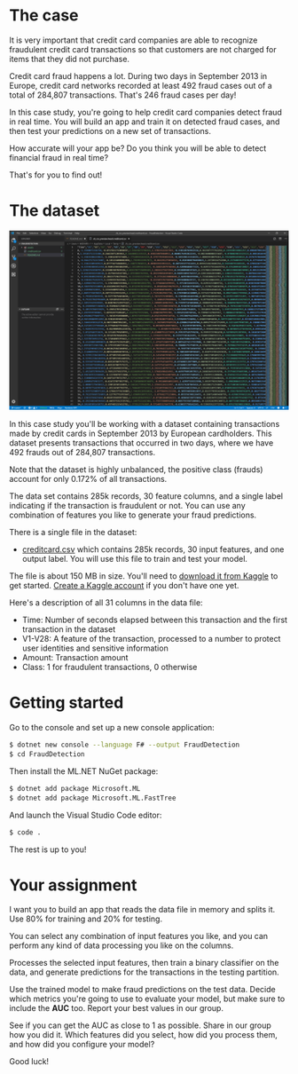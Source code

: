# The case

It is very important that credit card companies are able to recognize fraudulent credit card transactions so that customers are not charged for items that they did not purchase.

Credit card fraud happens a lot. During two days in September 2013 in Europe, credit card networks recorded at least 492 fraud cases out of a total of 284,807 transactions. That's 246 fraud cases per day!

In this case study, you're going to help credit card companies detect fraud in real time. You will build an app and train it on detected fraud cases, and then test your predictions on a new set of transactions. 

How accurate will your app be? Do you think you will be able to detect financial fraud in real time? 

That's for you to find out! 

# The dataset

![The dataset](./assets/data.png)

In this case study you'll be working with a dataset containing transactions made by credit cards in September 2013 by European cardholders. This dataset presents transactions that occurred in two days, where we have 492 frauds out of 284,807 transactions. 

Note that the dataset is highly unbalanced, the positive class (frauds) account for only 0.172% of all transactions.

The data set contains 285k records, 30 feature columns, and a single label indicating if the transaction is fraudulent or not. You can use any combination of features you like to generate your fraud predictions.

There is a single file in the dataset:
* [creditcard.csv](https://www.kaggle.com/mlg-ulb/creditcardfraud/downloads/creditcard.csv/3) which contains 285k records, 30 input features, and one output label. You will use this file to train and test your model.

The file is about 150 MB in size. You'll need to [download it from Kaggle](https://www.kaggle.com/mlg-ulb/creditcardfraud/downloads/creditcard.csv/3) to get started. [Create a Kaggle account](https://www.kaggle.com/account/login) if you don't have one yet. 

Here's a description of all 31 columns in the data file:
* Time: Number of seconds elapsed between this transaction and the first transaction in the dataset
* V1-V28: A feature of the transaction, processed to a number to protect user identities and sensitive information
* Amount: Transaction amount
* Class: 1 for fraudulent transactions, 0 otherwise

# Getting started
Go to the console and set up a new console application:

```bash
$ dotnet new console --language F# --output FraudDetection
$ cd FraudDetection
```

Then install the ML.NET NuGet package:

```bash
$ dotnet add package Microsoft.ML
$ dotnet add package Microsoft.ML.FastTree
```

And launch the Visual Studio Code editor:

```bash
$ code .
```

The rest is up to you! 

# Your assignment
I want you to build an app that reads the data file in memory and splits it. Use 80% for training and 20% for testing.

You can select any combination of input features you like, and you can perform any kind of data processing you like on the columns. 

Processes the selected input features, then train a binary classifier on the data, and generate predictions for the transactions in the testing partition. 

Use the trained model to make fraud predictions on the test data. Decide which metrics you're going to use to evaluate your model, but make sure to include the **AUC** too. Report your best values in our group.

See if you can get the AUC as close to 1 as possible. Share in our group how you did it. Which features did you select, how did you process them, and how did you configure your model? 

Good luck!